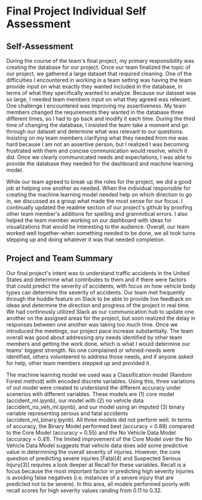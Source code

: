 # Final Project Individual Self Assessment

## Self-Assessment

During the course of the team's final project, my primary responsibility was creating the database for our project. Once our team finalized the topic of our project, we gathered a large dataset that required cleaning. One of the difficulties I encountered in working in a team setting was having the team provide input on what exactly they wanted included in the database, in terms of what they specifically wanted to analyze. Because our dataset was so large, I needed team members input on what they agreed was relevant. One challenge I encountered was improving my assertiveness. My team members changed the requirements they wanted in the database three different times, so I had to go back and modify it each time. During the third time of changing the database, I insisted the team take a moment and go through our dataset and determine what was relevant to our questions. Insisting on my team members clarifying what they needed from me was hard because I am not an assertive person, but I realized I was becoming frustrated with them and concise communication would resolve, which it did. Once we clearly communicated needs and expectations, I was able to provide the database they needed for the dashboard and machine learning model.

While our team agreed to break up the roles for the project, we did a good job at helping one another as needed. When the individual responsible for creating the machine learning model needed help on which direction to go in, we discussed as a group what made the most sense for our focus. I continually updated the readme section of our project's github by proofing other team member's additions for spelling and grammitical errors. I also helped the team member working on our dashboard with ideas for visualizations that would be interesting to the audience. Overall, our team worked well together-when something needed to be done, we all took turns stepping up and doing whatever it was that needed completion. 

## Project and Team Summary

Our final project's intent was to understand traffic accidents in the United States and determine what contributes to them and if there were factors that could predict the severity of accidents, with focus on how vehicle body types can determine the severity of accidents. Our team met frequently through the huddle feature on Slack to be able to provide live feedback on ideas and determine the direction and progress of the project in real time. We had continously utilized Slack as our communication hub to update one another on the assigned areas for the project, but soon realized the delay in responses between one another was taking too much time. Once we introduced the meetings, our project pace increase substantially. The team overall was good about addressing any needs identified by other team members and getting the work done, which is what I would determine our teams' biggest strength. No one complained or whined-needs were identified, others volunteered to address those needs, and if anyone asked for help, other team members stepped up and provided it.

The machine learning model we used was a Classification model (Random Forest method) with encoded discrete variables. Using this, three variations of out model were created to understand the different accuracy under scenerios with different variables. These models are (1) core model (accident_ml.ipynb), our model with (2) no vehicle data (accident_no_veh_ml.ipynb), and our model using an imputed (3) binary variable representing serious and fatal accidents (accident_ml_binary.ipynb). All three models did not perform well. In terms of accuracy, the Binary Model performed best (accuracy = 0.88) compared to the Core Model (accuracy = 0.55) and the No Vehicle Data Model (accuracy = 0.41). The limited improvement of the Core Model over the No Vehicle Data Model suggests that vehicle data does add some predictive value in determining the overall severity of injuries. However, the core question of predicting severe injuries [Fatal(4) and Suspected Serious Injury(3)] requires a look deeper at Recall for these variables. Recall is a focus because the most important factor in predicting high severity injuries is avoiding false negatives (i.e. instances of a severe injury that are predicted not to be severe). In this area, all models performed poorly with recall scores for high severity values randing from 0.11 to 0.32. 



